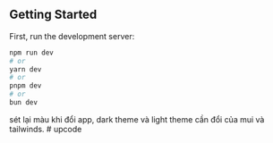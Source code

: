 ## Getting Started

First, run the development server:

```bash
npm run dev
# or
yarn dev
# or
pnpm dev
# or
bun dev
```

sét lại màu khi đổi app, dark theme và light theme cần đổi của mui và tailwinds.
#   u p c o d e  
 
